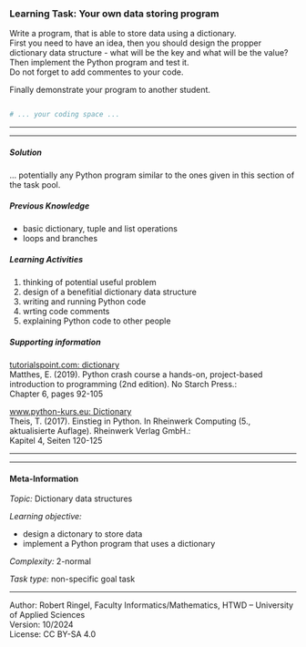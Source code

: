### Learning Task: Your own data storing program

Write a program, that is able to store data using a dictionary.  
First you need to have an idea, then you should design the propper dictionary data structure - what will be the key and what will be the value?
Then implement the Python program and test it.  
Do not forget to add commentes to your code.

Finally demonstrate your program to another student.

``` python

# ... your coding space ...


```

---------------------------------------
---------------------------------------

##### Solution

... potentially any Python program similar to the ones given in this section of the task pool.


##### Previous Knowledge

- basic dictionary, tuple and list operations
- loops and branches
  
##### Learning Activities

1) thinking of potential useful problem
2) design of a benefitial dictionary data structure
2) writing and running Python code
3) wrting code comments
4) explaining Python code to other people


##### Supporting information

[tutorialspoint.com: dictionary](https://www.tutorialspoint.com/python/python_dictionary.htm)  
Matthes, E. (2019). Python crash course a hands-on, project-based introduction to programming (2nd edition). No Starch Press.:  
Chapter 6, pages 92-105  

[www.python-kurs.eu: Dictionary](https://www.python-kurs.eu/python3_dictionaries.php)  
Theis, T. (2017). Einstieg in Python. In Rheinwerk Computing (5., aktualisierte Auflage). Rheinwerk Verlag GmbH.:   
Kapitel 4, Seiten 120-125

---------------------------------------
---------------------------------------
#### Meta-Information
*Topic:*  Dictionary data structures 

*Learning objective:*  
- design a dictonary to store data
- implement a Python program that uses a dictionary

[//]: # "learning objective: 2-dictionary"
[//]: # "previous knowledge: 2-branch 2-loop 2-list 2-dictionary"

*Complexity:*  2-normal 

*Task type:*  non-specific goal task

----
Author: Robert Ringel, Faculty Informatics/Mathematics, HTWD – University of Applied Sciences  
Version: 10/2024            
License: CC BY-SA 4.0

